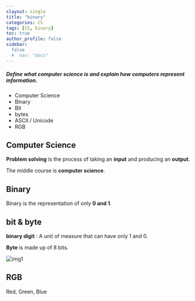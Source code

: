 ```yaml
---
slayout: single
title: "binary"
categories: CS
tags: [CS, binary]
toc: true
author_profile: false
sidebar:
  false
  #  nav: "docs"
---
```


<div class="notice--success">
<h5> Define what computer science is and explain how computers represent information. </h5>

- Computer Science <br>
- Binary <br>
- Bit<br>
- bytes<br>
- ASCII / Unicode<br>
- RGB</div>

## Computer Science

**Problem solving** is the process of taking an **input** and producing an **output**.

The middle course is **computer science**.

## Binary

Binary is the representation of only **0 and 1**.

## bit & byte

**binary digit** : A unit of measure that can have only 1 and 0.

**Byte** is made up of 8 bits.

![img1](../../images/2022-03-24-2진법/img1.png)

## RGB

Red, Green, Blue
